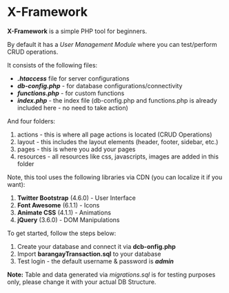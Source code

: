 # X-Framework

**X-Framework** is a simple PHP tool for beginners.

By default it has a _User Management Module_ where you can test/perform CRUD operations.

It consists of the following files:
- **_.htaccess_** file for server configurations
- **_db-config.php_** - for database configurations/connectivity
- **_functions.php_** - for custom functions
- **_index.php_** - the index file (db-config.php and functions.php is already included here - no need to take action)

And four folders:
1. actions - this is where all page actions is located (CRUD Operations)
2. layout - this includes the layout elements (header, footer, sidebar, etc.)
3. pages - this is where you add your pages
4. resources - all resources like css, javascripts, images are added in this folder

Note, this tool uses the following libraries via CDN (you can localize it if you want):
1. **Twitter Bootstrap** (4.6.0) - User Interface
2. **Font Awesome** (6.1.1) - Icons
3. **Animate CSS** (4.1.1) - Animations
4. **jQuery** (3.6.0) - DOM Manipulations


To get started, follow the steps below: 
1. Create your database and connect it via **dcb-onfig.php**
2. Import **barangayTransaction.sql** to your database
3. Test login - the default username & password is **_admin_**

**Note:** Table and data generated via _migrations.sql_ is for testing purposes only, please change it with your actual DB Structure.
